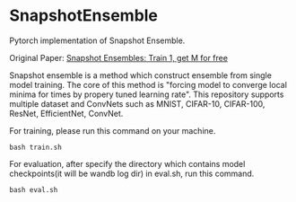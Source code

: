 # SnapshotEnsemble
Pytorch implementation of Snapshot Ensemble. 

Original Paper: [Snapshot Ensembles: Train 1, get M for free](https://arxiv.org/abs/1704.00109)

Snapshot ensemble is a method which construct ensemble from single model training. The core of this method is "forcing model to converge local minima for times by propery tuned learning rate". This repository supports multiple dataset and ConvNets such as MNIST, CIFAR-10, CIFAR-100, ResNet, EfficientNet, ConvNet.

For training, please run this command on your machine.
```
bash train.sh
```
For evaluation, after specify the directory which contains model checkpoints(it will be wandb log dir) in eval.sh, run this command.
```
bash eval.sh
```
